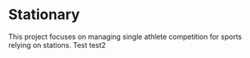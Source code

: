 # Stationary

This project focuses on managing single athlete competition for sports relying on stations. Test test2